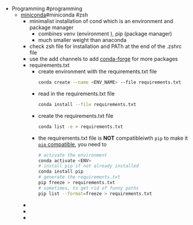 - Programming #programming
	- [miniconda](https://docs.conda.io/projects/miniconda/en/latest/)#miniconda #zsh
		- minimalist installation of cond which is an environment and package manager
			- combines venv (environment ), pip (package manager)
			- much smaller weight than anaconda
		- check zsh file for installation and PATh at the end of the .zshrc file
		- use the add channels to add [conda-forge](https://conda-forge.org) for more packages
		- requirements.txt
			- create environment with the requirements.txt file
			  ```bash
			  conda create --name <ENV_NAME> --file requirements.txt
			  ```
			- read in the requirements.txt file
			  ```bash
			  conda install --file requirements.txt
			  ```
			- create the requirements.txt file
			  ```bash
			  conda list -e > requirements.txt
			  ```
			- the requirements.txt file is **NOT** compatibleiwth `pip`
			  to make it [`pip` compatible](https://bobbyhadz.com/blog/conda-create-and-install-requirements-txt), you need to
			  ```bash
			  # activate the environment
			  conda activate <ENV>
			  # install pip if not already installed
			  conda install pip 
			  # generate the requirements.txt
			  pip freeze > requirements.txt
			  # sometimes, to get rid of funny paths
			  pip list --format=freeze > requirements.txt
			  ```
		-
		-
		-
